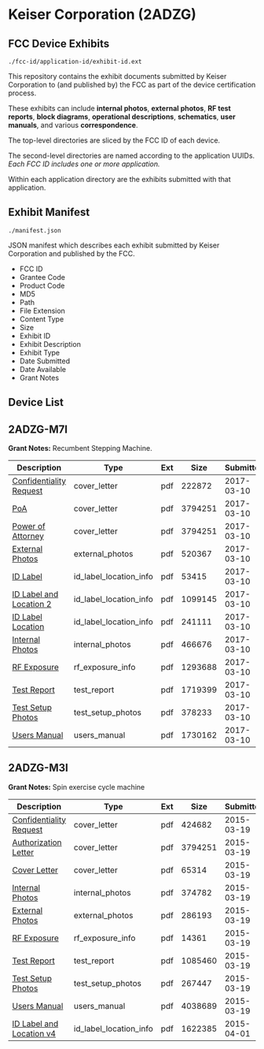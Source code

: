 # Keiser Corporation (2ADZG)
## FCC Device Exhibits

```
./fcc-id/application-id/exhibit-id.ext
```

This repository contains the exhibit documents submitted by Keiser Corporation to (and published by) the FCC as part of the device certification process.

These exhibits can include **internal photos**, **external photos**, **RF test reports**, **block diagrams**, **operational descriptions**, **schematics**, **user manuals**, and various **correspondence**.

The top-level directories are sliced by the FCC ID of each device.

The second-level directories are named according to the application UUIDs. *Each FCC ID includes one or more application.*

Within each application directory are the exhibits submitted with that application. 

## Exhibit Manifest

```
./manifest.json
```

JSON manifest which describes each exhibit submitted by Keiser Corporation and published by the FCC.

- FCC ID
- Grantee Code
- Product Code
- MD5
- Path
- File Extension
- Content Type
- Size
- Exhibit ID
- Exhibit Description
- Exhibit Type
- Date Submitted
- Date Available
- Grant Notes

## Device List
## 2ADZG-M7I
**Grant Notes:** Recumbent Stepping Machine.

| Description | Type | Ext | Size | Submitted | Available |
| ----------- | ---- | --- | ---- | --------- | --------- |
| [Confidentiality Request](2ADZG-M7I/4d5609c48c96b48c7b2e8279c1d1a3d6/3311368.pdf) | cover_letter | pdf | 222872 | 2017-03-10 | 2017-03-21 |
| [PoA](2ADZG-M7I/4d5609c48c96b48c7b2e8279c1d1a3d6/2560321.pdf) | cover_letter | pdf | 3794251 | 2017-03-10 | 2017-03-21 |
| [Power of Attorney](2ADZG-M7I/4d5609c48c96b48c7b2e8279c1d1a3d6/2560321.pdf) | cover_letter | pdf | 3794251 | 2017-03-10 | 2017-03-21 |
| [External Photos](2ADZG-M7I/4d5609c48c96b48c7b2e8279c1d1a3d6/3311450.pdf) | external_photos | pdf | 520367 | 2017-03-10 | 2017-03-21 |
| [ID Label](2ADZG-M7I/4d5609c48c96b48c7b2e8279c1d1a3d6/3311462.pdf) | id_label_location_info | pdf | 53415 | 2017-03-10 | 2017-03-21 |
| [ID Label and Location 2](2ADZG-M7I/4d5609c48c96b48c7b2e8279c1d1a3d6/3311464.pdf) | id_label_location_info | pdf | 1099145 | 2017-03-10 | 2017-03-21 |
| [ID Label Location](2ADZG-M7I/4d5609c48c96b48c7b2e8279c1d1a3d6/3311469.pdf) | id_label_location_info | pdf | 241111 | 2017-03-10 | 2017-03-21 |
| [Internal Photos](2ADZG-M7I/4d5609c48c96b48c7b2e8279c1d1a3d6/3311471.pdf) | internal_photos | pdf | 466676 | 2017-03-10 | 2017-03-21 |
| [RF Exposure](2ADZG-M7I/4d5609c48c96b48c7b2e8279c1d1a3d6/3311476.pdf) | rf_exposure_info | pdf | 1293688 | 2017-03-10 | 2017-03-21 |
| [Test Report](2ADZG-M7I/4d5609c48c96b48c7b2e8279c1d1a3d6/3312811.pdf) | test_report | pdf | 1719399 | 2017-03-10 | 2017-03-21 |
| [Test Setup Photos](2ADZG-M7I/4d5609c48c96b48c7b2e8279c1d1a3d6/3312813.pdf) | test_setup_photos | pdf | 378233 | 2017-03-10 | 2017-03-21 |
| [Users Manual](2ADZG-M7I/4d5609c48c96b48c7b2e8279c1d1a3d6/3312815.pdf) | users_manual | pdf | 1730162 | 2017-03-10 | 2017-03-21 |
## 2ADZG-M3I
**Grant Notes:** Spin exercise cycle machine

| Description | Type | Ext | Size | Submitted | Available |
| ----------- | ---- | --- | ---- | --------- | --------- |
| [Confidentiality Request](2ADZG-M3I/4bab6ae727f635e0d1bcfc106cd1a653/2560320.pdf) | cover_letter | pdf | 424682 | 2015-03-19 | 2015-04-06 |
| [Authorization Letter](2ADZG-M3I/4bab6ae727f635e0d1bcfc106cd1a653/2560321.pdf) | cover_letter | pdf | 3794251 | 2015-03-19 | 2015-04-06 |
| [Cover Letter](2ADZG-M3I/4bab6ae727f635e0d1bcfc106cd1a653/2560322.pdf) | cover_letter | pdf | 65314 | 2015-03-19 | 2015-04-06 |
| [Internal Photos](2ADZG-M3I/4bab6ae727f635e0d1bcfc106cd1a653/2560325.pdf) | internal_photos | pdf | 374782 | 2015-03-19 | 2015-04-06 |
| [External Photos](2ADZG-M3I/4bab6ae727f635e0d1bcfc106cd1a653/2560323.pdf) | external_photos | pdf | 286193 | 2015-03-19 | 2015-04-06 |
| [RF Exposure](2ADZG-M3I/4bab6ae727f635e0d1bcfc106cd1a653/2420664.pdf) | rf_exposure_info | pdf | 14361 | 2015-03-19 | 2015-04-06 |
| [Test Report](2ADZG-M3I/4bab6ae727f635e0d1bcfc106cd1a653/2560330.pdf) | test_report | pdf | 1085460 | 2015-03-19 | 2015-04-06 |
| [Test Setup Photos](2ADZG-M3I/4bab6ae727f635e0d1bcfc106cd1a653/2560331.pdf) | test_setup_photos | pdf | 267447 | 2015-03-19 | 2015-04-06 |
| [Users Manual](2ADZG-M3I/4bab6ae727f635e0d1bcfc106cd1a653/2560332.pdf) | users_manual | pdf | 4038689 | 2015-03-19 | 2015-04-06 |
| [ID Label and Location v4](2ADZG-M3I/4bab6ae727f635e0d1bcfc106cd1a653/2573030.pdf) | id_label_location_info | pdf | 1622385 | 2015-04-01 | 2015-04-06 |
